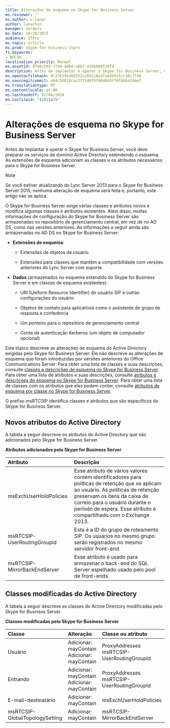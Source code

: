 ```yaml
---
title: Alterações de esquema no Skype for Business Server
ms.reviewer: ''
ms.author: v-lanac
author: lanachin
manager: serdars
ms.date: 10/20/2015
audience: ITPro
ms.topic: article
ms.prod: skype-for-business-itpro
f1.keywords:
- NOCSH
localization_priority: Normal
ms.assetid: d760cb93-77d4-4d64-adb7-416b808f36f8
description: Antes de implantar e operar o Skype for Business Server, você deve preparar os serviços de domínio Active Directory estendendo o esquema. As extensões de esquema adicionam as classes e os atributos necessários para o Skype for Business Server.
ms.openlocfilehash: 0c3765fe36b252cc03218a3fa4365c5cc36c7f48
ms.sourcegitcommit: e64c50818cac37f3d6f0f96d0d4ff0f4bba24aef
ms.translationtype: MT
ms.contentlocale: pt-BR
ms.lasthandoff: 02/06/2020
ms.locfileid: "41815479"
---
```

# <a name="schema-changes-in-skype-for-business-server"></a>Alterações de esquema no Skype for Business Server
 
Antes de implantar e operar o Skype for Business Server, você deve preparar os serviços de domínio Active Directory estendendo o esquema. As extensões de esquema adicionam as classes e os atributos necessários para o Skype for Business Server.

> [!NOTE]
> Se você estiver atualizando do Lync Server 2013 para o Skype for Business Server 2015, nenhuma alteração de esquema será feita e, portanto, este artigo não se aplica.
  
O Skype for Business Server exige várias classes e atributos novos e modifica algumas classes e atributos existentes. Além disso, muitas informações de configuração do Skype for Business Server são armazenadas no repositório de gerenciamento central, em vez de no AD DS, como nas versões anteriores. As informações a seguir ainda são armazenadas no AD DS no Skype for Business Server:
  
- **Extensões de esquema**:
    
  - Extensões de objetos de usuário
    
  - Extensões para classes que mantêm a compatibilidade com versões anteriores do Lync Server com suporte.
    
- **Dados** (armazenados no esquema estendido do Skype for Business Server e em classes de esquema existentes):
    
  - URI (Uniform Resource Identifier) do usuário SIP e outras configurações do usuário
    
  - Objetos de contato para aplicativos como o assistente de grupo de resposta e conferência
    
  - Um ponteiro para o repositório de gerenciamento central
    
  - Conta de autenticação Kerberos (um objeto de computador opcional)
    
Este tópico descreve as alterações de esquema do Active Directory exigidas pelo Skype for Business Server. Ele não descreve as alterações de esquema que foram introduzidas por versões anteriores do Office Communications Server. Para obter uma lista de classes e suas descrições, consulte [classes e descrições de esquema no Skype for Business Server](schema-classes-and-descriptions.md). Para obter uma lista de atributos e suas descrições, consulte [atributos e descrições do esquema no Skype for Business Server](schema-attributes-and-descriptions.md). Para obter uma lista de classes com os atributos que elas podem conter, consulte [atributos de esquema por classe no Skype for Business Server](schema-attributes-by-class.md).
  
O prefixo msRTCSIP identifica classes e atributos que são específicos do Skype for Business Server.
  
## <a name="new-active-directory-attributes"></a>Novos atributos do Active Directory

A tabela a seguir descreve os atributos do Active Directory que são adicionados pelo Skype for Business Server.
  
**Atributos adicionados pelo Skype for Business Server**

|**Atributo**|**Descrição**|
|:-----|:-----|
|msExchUserHoldPolicies  <br/> |Esse atributo de vários valores contém identificadores para políticas de retenção que se aplicam ao usuário. As políticas de retenção preservam os itens da caixa de correio para o usuário durante o período de espera. Esse atributo é compartilhado com o Exchange 2013.  <br/> |
|msRTCSIP-UserRoutingGroupId  <br/> |Esta é a ID do grupo de roteamento SIP. Os usuários no mesmo grupo serão registrados no mesmo servidor front-end.  <br/> |
|msRTCSIP-MirrorBackEndServer  <br/> |Esse atributo é usado para armazenar o back-end do SQL Server espelhado usado pelo pool de front-ends.  <br/> |
   
## <a name="modified-active-directory-classes"></a>Classes modificadas do Active Directory

A tabela a seguir descreve as classes do Active Directory modificadas pelo Skype for Business Server.
  
**Classes modificadas pelo Skype for Business Server**

|**Classe**|**Alteração**|**Classe ou atributo**|
|:-----|:-----|:-----|
|Usuário  <br/> |Adicionar: mayContain  <br/> Adicionar: mayContain  <br/> |ProxyAddresses  <br/> msRTCSIP-UserRoutingGroupId  <br/> |
|Entrando  <br/> |Adicionar: mayContain  <br/> Adicionar: mayContain  <br/> |ProxyAddresses  <br/> msRTCSIP-UserRoutingGroupId  <br/> |
|E-mail-destinatário  <br/> |Adicionar: mayContain  <br/> |msExchUserHoldPolicies  <br/> |
|msRTCSIP-GlobalTopologySetting  <br/> |Adicionar: mayContain  <br/> |msRTCSIP-MirrorBackEndServer  <br/> |
   

